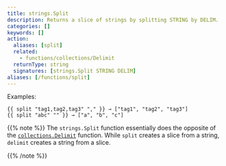 ```yaml
---
title: strings.Split
description: Returns a slice of strings by splitting STRING by DELIM.
categories: []
keywords: []
action:
  aliases: [split]
  related:
    - functions/collections/Delimit
  returnType: string
  signatures: [strings.Split STRING DELIM]
aliases: [/functions/split]
---
```


Examples:

```go-html-template
{{ split "tag1,tag2,tag3" "," }} → ["tag1", "tag2", "tag3"]
{{ split "abc" "" }} → ["a", "b", "c"]
```

{{% note %}}
The `strings.Split` function essentially does the opposite of the [`collections.Delimit`] function. While `split` creates a slice from a string, `delimit` creates a string from a slice.

[`collections.Delimit`]: /functions/collections/delimit
{{% /note %}}
